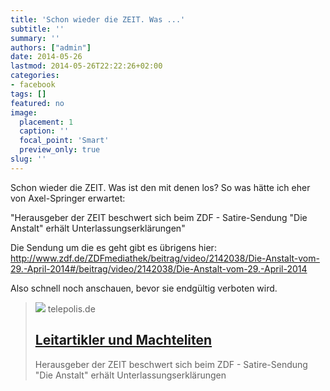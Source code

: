 ```yaml
---
title: 'Schon wieder die ZEIT. Was ...'
subtitle: ''
summary: ''
authors: ["admin"]
date: 2014-05-26
lastmod: 2014-05-26T22:22:26+02:00
categories:
- facebook
tags: []
featured: no
image:
  placement: 1
  caption: ''
  focal_point: 'Smart'
  preview_only: true
slug: ''
---
```

Schon wieder die ZEIT. Was ist den mit denen los? So was hätte ich eher von Axel-Springer erwartet:

"Herausgeber der ZEIT beschwert sich beim ZDF - Satire-Sendung "Die Anstalt" erhält Unterlassungserklärungen"

Die Sendung um die es geht gibt es übrigens hier: http://www.zdf.de/ZDFmediathek/beitrag/video/2142038/Die-Anstalt-vom-29.-April-2014#/beitrag/video/2142038/Die-Anstalt-vom-29.-April-2014

Also schnell noch anschauen, bevor sie endgültig verboten wird.
> [![](https://heise.cloudimg.io/bound/1200x1200/q85.png-lossy-85.webp-lossy-85.foil1/_www-heise-de_/imgs/18/1/9/1/9/5/2/1/15bc737fdb6f9b6a.jpeg)](http://www.heise.de/tp/artikel/41/41841/1.html)
> telepolis.de
> ## [Leitartikler und Machteliten](http://www.heise.de/tp/artikel/41/41841/1.html)
>
>Herausgeber der ZEIT beschwert sich beim ZDF - Satire-Sendung "Die Anstalt" erhält Unterlassungserklärungen

